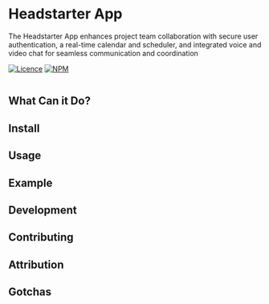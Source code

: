 # Headstarter App

The Headstarter App enhances project team collaboration with secure user authentication, a real-time calendar and scheduler, and integrated voice and video chat for seamless communication and coordination

[![Licence](https://img.shields.io/github/license/<USERNAME>/<PROJECT_NAME>)](LICENSE)
[![NPM](https://img.shields.io/npm/v/<PROJECT_NAME>)](https://www.npmjs.com/package/<PROJECT_NAME>)

<img src="" alt="">

## What Can it Do?

## Install

## Usage

## Example

## Development

## Contributing

## Attribution

## Gotchas